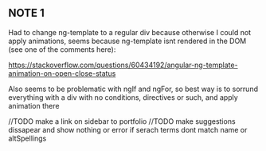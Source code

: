 ## NOTE 1

Had to change ng-template to a regular div because otherwise I could not apply animations, seems because ng-template isnt rendered in the DOM (see one of the comments here):

https://stackoverflow.com/questions/60434192/angular-ng-template-animation-on-open-close-status

Also seems to be problematic with ngIf and ngFor, so best way is to sorrund everything with a div with no conditions, directives or such, and apply animation there

//TODO make a link on sidebar to portfolio
//TODO make suggestions dissapear and show nothing or error if serach terms dont match name or altSpellings